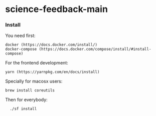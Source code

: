 # science-feedback-main

### Install
  You need first:

    docker (https://docs.docker.com/install/)
    docker-compose (https://docs.docker.com/compose/install/#install-compose)

  For the frontend development:

    yarn (https://yarnpkg.com/en/docs/install)

  Specially for macosx users:

    brew install coreutils

  Then for everybody:

  ```bash
    ./sf install
  ```
